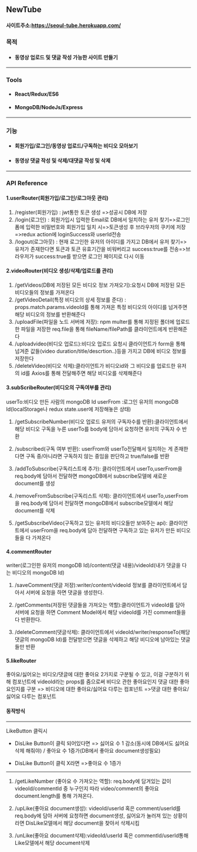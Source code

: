 ## NewTube

#### 사이트주소:https://seoul-tube.herokuapp.com/
### 목적
- #### 동영상 업로드 및 댓글 작성 가능한 사이트 만들기

---
### Tools
- #### React/Redux/ES6
- #### MongoDB/NodeJs/Express
---
### 기능
- #### 회원가입/로그인/동영상 업로드/구독하는 비디오 모아보기
- #### 동영상 댓글 작성 및 삭제/대댓글 작성 및 삭제
---
### API Reference
#### 1.userRouter(회원가입/로그인/로그아웃 관리)
1. /register(회원가입) : jwt통한 토큰 생성 =>성공시 DB에 저장 
2. /login(로그인)   : 회원가입시 입력한 Email로 DB에서 일치하는 유저 찾기=>로그인 폼에 입력한 비밀번호와 회원가입 일치 시=>토큰생성 후 브라우저의 쿠키에 저장=>redux action에 loginSuccess와 userId전송
3. /logout(로그아웃) : 현재 로그인한 유저의 아이디를 가지고 DB에서 유저 찾기=>유저가 존재한다면 토큰과 토큰 유효기간을 비워버리고 success:true를 전송=>브라우저가 success:true를 받으면 로그인 페이지로 다시 이동

#### 2.videoRouter(비디오 생성/삭제/업로드를 관리)

1. /getVideos(DB에 저장된 모든 비디오 정보 가져오기):요청시 DB에 저장된 모든 비디오들의 정보를 가져온다
2. /getVideoDetail(특정 비디오의 상세 정보를 준다)
: props.match.params.videoId를 통해 가져온 특정 비디오의 아이디를 넘겨주면 해당 비디오의 정보를 반환해준다
3. /uploadFile(파일을 노드 서버에 저장): npm multer를 통해 지정된 폴더에 업로드한 파일을 저장한 req.file을 통해 fileName/filePath를 클라이언트에게 반환해준다
4. /uploadvideo(비디오 업로드):비디오 업로드 요청시
 클라이언트가 form을 통해 넘겨준 값들(video duration/title/descrtion..)등을 가지고
 DB에 비디오 정보를 저장한다
 5. /deleteVideo(비디오 삭제):클라이언트가 비디오id와 그 비디오를 업로드한 유저의 id를 Axios를 통해 전달해주면 해당 비디오를 삭제해준다
 
#### 3.subScribeRouter(비디오의 구독여부를 관리)

userTo:비디오 만든 사람의 mongoDB Id
userFrom :로그인 유저의 mongoDB Id(localStorage나 redux state.user에 저장해놓은 상태)

1. /getSubscribeNumber(비디오 업로드 유저의 구독자수를 반환):클라이언트에서 해당 비디오 구독을 누른 userTo를 body에 담아서 요청하면 유저의 구독자 수 반환
2. /subscribed(구독 여부 반환):
userFrom와 userTo전달해서 일치하는 게 존재한다면 구독 중/아니라면 구독하지 않는 중임을 판단하고 true/false를 반환

3. /addToSubscribe(구독리스트에 추가): 클라이언트에서 userTo,userFrom을 req.body에 담아서 전달하면 mongoDB에서 subscribe모델에 새로운 document를 생성

4. /removeFromSubscribe(구독리스트 삭제):
클라이언트에서 userTo,userFrom을 req.body에 담아서 전달하면 mongoDB에서 subscribe모델에서 해당 document를 삭제

5. /getSubscribeVideo(구독하고 있는 유저의 비디오들만 보여주는 api):
클라이언트에서 userFrom을 req.body에 담아 전달하면
구독하고 있는 유저가 만든 비디오들을 다 가져온다

#### 4.commentRouter

writer(로그인한 유저의 mongoDB Id)/content(댓글 내용)/videoId(내가 댓글을 다는 비디오의 mongoDB Id)

1. /saveComment(댓글 저장):writer/content/videoId 정보를 클라이언트에서 담아서 서버에 요청을 하면 댓글을 생성한다.

2. /getComments(저장된 댓글들을 가져오는 역할):클라이언트가 videoId를 담아 서버에 요청을 하면 Comment Model에서 해당 videoId를 가진 comment들을 다 반환한다.

3. /deleteComment(댓글삭제):
클라이언트에서 videoId/writer/responseTo(해당 댓글의 mongoDB Id)를 전달받으면 댓글을 삭제하고 해당 비디오에 남아있는 댓글들만 반환

#### 5.likeRouter
좋아요/싫어요는 비디오/댓글에 대한 좋아요 2가지로 구분될 수 있고,
이걸 구분하기 위해 <LikeDisLike />컴포넌트에 videoId라는 props를 줌으로써 비디오 관한 좋아요인지 댓글 대한 좋아요인지를 구분
<LikeDisLike video /> => 비디오에 대한 좋아요/싫어요 다루는 컴포넌트
<LikeDisLike  /> =>댓글 대한 좋아요/싫어요 다루는 컴포넌트

 #### 동작방식
 ---
 LikeButton 클릭시
- DisLike Button이 클릭 되어있다면 
=> 싫어요 수 1 감소(동시에 DB에서도 싫어요 삭제 해줘야) / 좋아요 수 1증가(DB에서 좋아요 document생성필요)
 
- DisLike Button이 클릭 X라면 
=>좋아요 수 1증가
---
1. /getLikeNumber (좋아요 수 가져오는 역할):
    req.body에 담겨있는 값이 videoId/commentId 중 누구인지 따라 video/comment의 좋아요 document.length를 통해 가져온다.

2. /upLike(좋아요 document생성): videoId/userId 혹은 comment/userId를
req.body에 담아 서버에 요청하면 document생성, 싫어요가 눌러져 있는 상황이라면 DisLike모델에서 해당 document을 찾아서 삭제시킴

3. /unLike(좋아요 document삭제):videoId/userId 혹은 commentId/userId통해 Like모델에서 해당 document삭제
